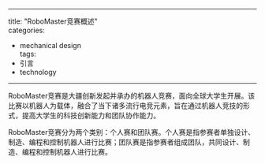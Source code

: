 
---  
title: "RoboMaster竞赛概述"  
categories:  
  - mechanical design  
tags: 
  - 引言 
  - technology  
---  

RoboMaster竞赛是大疆创新发起并承办的机器人竞赛，面向全球大学生开展。该比赛以机器人为载体，融合了当下诸多流行电竞元素，旨在通过机器人竞技的形式，提高大学生的科技创新能力和团队协作能力。 

RoboMaster竞赛分为两个类别：个人赛和团队赛。个人赛是指参赛者单独设计、制造、编程和控制机器人进行比赛；团队赛是指参赛者组成团队，共同设计、制造、编程和控制机器人进行比赛。 
